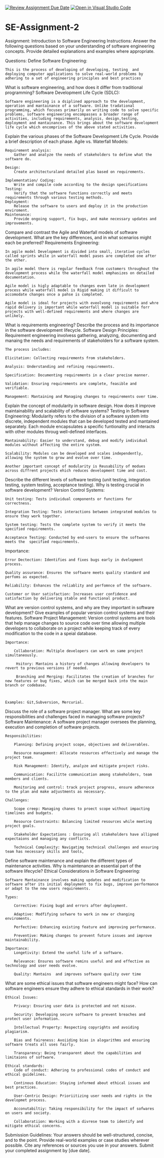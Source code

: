 [![Review Assignment Due Date](https://classroom.github.com/assets/deadline-readme-button-24ddc0f5d75046c5622901739e7c5dd533143b0c8e959d652212380cedb1ea36.svg)](https://classroom.github.com/a/-ucQIGTc)
[![Open in Visual Studio Code](https://classroom.github.com/assets/open-in-vscode-718a45dd9cf7e7f842a935f5ebbe5719a5e09af4491e668f4dbf3b35d5cca122.svg)](https://classroom.github.com/online_ide?assignment_repo_id=15201722&assignment_repo_type=AssignmentRepo)
# SE-Assignment-2
Assignment: Introduction to Software Engineering
Instructions:
Answer the following questions based on your understanding of software engineering concepts. Provide detailed explanations and examples where appropriate.

Questions:
Define Software Engineering:

    This is the process of developing of developing, testing  and deploying computer applications to solve real-world problems by adhering to a set of engineering principles and best practices

What is software engineering, and how does it differ from traditional programming?
Software Development Life Cycle (SDLC):

    Software engineering is a dsiplined approach to the development, operation and mantainance of a software. Unlike tradational programming, which focuses primarily on writing code to solve specific problems, software engineering encompasses a broader range of activities, including requirements, analysis, design,testing, deployment and mantainance. This brings about the software development life cycle which encomprises of the above stated activities.

Explain the various phases of the Software Development Life Cycle. Provide a brief description of each phase.
Agile vs. Waterfall Models:

    Requirement analysis:
        Gather and analyze the needs of stakeholders to define what the software do.

    Design:
        Create architecturaland detailed plas based on requirements.

    Implementation/ Coding:
        Write and compile code according to the design specifications
    Testing:
        Verify that the software functions correctly and meets requirements through various testing methods.
    Deployment:
        Release the software to users and deploy it in the production enviroment.
    Maintenance:
        Provide ongoing support, fix bugs, and make necessary updates and improvements.



Compare and contrast the Agile and Waterfall models of software development. What are the key differences, and in what scenarios might each be preferred?
Requirements Engineering:

    In agile model Development is divided into small, iterative cycles called sprints while in waterfall model pases are completed one after the other.

    In agile model there is regular feedback from customers throughout the development process while the waterfall model emphasizes on detailed documentation.

    Agile model is higly adaptable to changes even late in development process while waterfall model is Rigid making it difficult to accomodate changes once a pahse is completed.

    Agile model is ideal for projects with eveolvong requirements and whre rapid delivery is important while waterfall model is suitable forr projects with well-defined requirements and where changes are unlikely.

What is requirements engineering? Describe the process and its importance in the software development lifecycle.
Software Design Principles:
    Requirement engineering involvess gathering, analyzing, documenting and manaing the needs and requirements of stakeholders for a software system.

    The process includes:

    Elicitation: Collecting requirements from stakeholders.

    Analysis: Understanding and refining requirements.

    Specification: Documenting requirements in a clear precise manner.

    Validation: Ensuring requirements are complete, feasible and verifiable.

    Management: Mantaining and Managing changes to requirements over time.

Explain the concept of modularity in software design. How does it improve maintainability and scalability of software systems?
Testing in Software Engineering:
    Modularity refers to the division of a software system into discrete, independent modules that can be developed tested and mantained separately. Each module encapsulates a specific funtionality and interacts with other modules throug well-defined interfaces.

    Mantainability: Easier to understand, debug and modify individual modules without affecting the entire system.

    Scalability: Modules can be developed and scales independently, allowing the system to grow and evolve over time.

    Another important concept of modularity is Reusability of modues across diffrent projects ehich reduces development time and cost.


Describe the different levels of software testing (unit testing, integration testing, system testing, acceptance testing). Why is testing crucial in software development?
Version Control Systems:

    Unit testing: Tests individual components or functions for correctness.

    Integration Testing: Tests interactions between integrated modules to ensure they work together.

    System testing: Tests the complete system to verify it meets the specified requirements.

    Acceptance Testing: Conducted by end-users to ensure the softwares meets the  specified requirements.

 Importance:

    Error Dectection: Identifies and fixes bugs early in dvelopment process.

    Quality assurance: Ensures the software meets quality standard and perfoms as expected.

    Reliability: Enhances the reliablity and perfomnce of the software.

    Customer or User satisfaction: Increases user confidence and satisfaction by delivering stable and functional product.



What are version control systems, and why are they important in software development? Give examples of popular version control systems and their features.
Software Project Management:
    Version control systems are tools that help manage changes to source code over time allowing multiple developers to collaborate on a project while keeping track of every modification to the code in a speial database.

    Importance:

        Collaboration: Multiple developers can work on same project simultaneously.

         Hsitory: Mantains a history of changes allowing developers to revert to previous versions if needed.

         Branching and Merging: Facilitates the creation of branches for new features or bug fixes, which can be merged back into the main branch or codebase.



    Examples: Git,Subversion, Mercurial.

Discuss the role of a software project manager. What are some key responsibilities and challenges faced in managing software projects?
Software Maintenance:
    A software project manager oversees the planning, execution and completion of software projects.

    Responsibilities:

        Planning: Defining project scope, objectives and deliverables.

        Resource management: Allocate resources effectively and manage the project team.

        Risk Management: Identify, analyze and mitigate project risks.

        Communication: Facilitte communication among stakeholders, team members and clients.

        Monitoring and control: track project progress, ensure adherence to the plan and make adjustments as necessary.

    Challenges:

        Scope creep: Managing chanes to proect scope without impacting timelines and budgets.

        Resource Constraints: Balancing limited resources while meeting project goals.

        Stakeholder Expectations : Ensuring all stakeholders have alligned expectaions and managing any conflicts.

        Technical Complexity: Navigatimg technical challenges and ensuring team has necessary skills and tools,

Define software maintenance and explain the different types of maintenance activities. Why is maintenance an essential part of the software lifecycle?
Ethical Considerations in Software Engineering:

    Software Mantainance involves making updates and modification to software after its initial deployment to fix bugs, improve performance or adapt to the new users requirements.

    Types:

        Corrective: Fixing bugd and errors after deployment.

        Adaptive: Modfifying sofware to work in new or changing enviroments.

        Perfective: Enhancing existing feature and improving performance.

        Preventive: Making changes to prevent future issues and improve maintainability.

    Importance:
        Longetivity: Extend the useful life of a software.

        Relevance: Ensures software remins useful and and effective as technology and user needs evolve.

        Quality: Mantains  and improves software quality over time


What are some ethical issues that software engineers might face? How can software engineers ensure they adhere to ethical standards in their work?

    Ethical Issues:

        Privacy: Ensuring user data is protected and not misuse.

        Security: Developing secure software to prevent breaches and protect user information.

        Intellectual Property: Respecting copyrights and avoiding plagiarism.

        Bias and faireness: Avoiiding bias in alogarithms and ensuring software treats all uses fairly.

        Transparency: Being transparent about the capabilities and limitaions of software.

    Ethical standards:
        Code of conduct: Adhering to professional codes of conduct and ethical guidelines.

        Continous Education: Staying informed about ethical issues and best practices.

        User-Centric Design: Prioriitizing user needs and rights in the developmet process.

        Acconutabiltiy: Taking responsibility for the impact of sofwares on users and society.

        Collaboratiion: Working with a divrese team to identify and mitigate ethical concerns.
Submission Guidelines:
Your answers should be well-structured, concise, and to the point.
Provide real-world examples or case studies wherever possible.
Cite any references or sources you use in your answers.
Submit your completed assignment by [due date].

